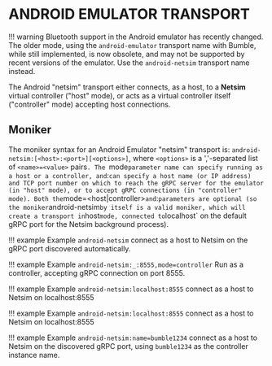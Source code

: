 ANDROID EMULATOR TRANSPORT
==========================

!!! warning
    Bluetooth support in the Android emulator has recently changed. The older mode, using
    the `android-emulator` transport name with Bumble, while still implemented, is now
    obsolete, and may not be supported by recent versions of the emulator.
    Use the `android-netsim` transport name instead.


The Android "netsim" transport either connects, as a host, to a **Netsim** virtual controller
("host" mode), or acts as a virtual controller itself ("controller" mode) accepting host
connections.

## Moniker
The moniker syntax for an Android Emulator "netsim" transport is: `android-netsim:[<host>:<port>][<options>]`,
where `<options>` is a ','-separated list of `<name>=<value>` pairs`.
The `mode` parameter name can specify running as a host or a controller, and `<hostname>:<port>` can specify a host name (or IP address) and TCP port number on which to reach the gRPC server for the emulator (in "host" mode), or to accept gRPC connections (in "controller" mode).
Both the `mode=<host|controller>` and `<hostname>:<port>` parameters are optional (so the moniker `android-netsim` by itself is a valid moniker, which will create a transport in `host` mode, connected to `localhost` on the default gRPC port for the Netsim background process).

!!! example Example
    `android-netsim`
    connect as a host to Netsim on the gRPC port discovered automatically.

!!! example Example
    `android-netsim:_:8555,mode=controller`
    Run as a controller, accepting gRPC connection on port 8555.

!!! example Example
    `android-netsim:localhost:8555`
    connect as a host to Netsim on localhost:8555

!!! example Example
    `android-netsim:localhost:8555`
    connect as a host to Netsim on localhost:8555

!!! example Example
    `android-netsim:name=bumble1234`
    connect as a host to Netsim on the discovered gRPC port, using `bumble1234` as the 
    controller instance name.


